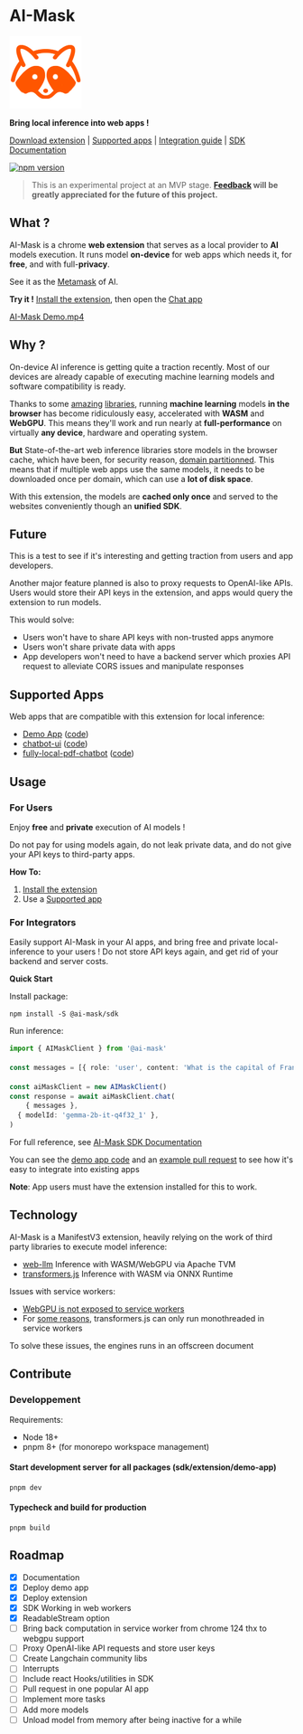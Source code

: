 
# AI-Mask
  ![AI-Mask Logo](/packages/extension/icons/icon-128.png)

**Bring local inference into web apps !**

[Download extension](https://chromewebstore.google.com/detail/lkfaajachdpegnlpikpdajccldcgfdde) | [Supported apps](#supported-apps) | [Integration guide](#for-integrators) | [SDK Documentation](/packages/sdk)


[![npm version](https://badge.fury.io/js/@ai-mask%2Fsdk.svg)](https://badge.fury.io/js/@ai-mask%2Fsdk)

> This is an experimental project at an MVP stage. 
> **[Feedback](https://github.com/pacoccino/ai-mask/discussions) will be greatly appreciated for the future of this project.**
 
## What ?

AI-Mask is a chrome **web extension** that serves as a local provider to  **AI** models execution. It runs model **on-device** for web apps which needs it, for **free**, and with full-**privacy**. 

See it as the [Metamask](https://metamask.io/) of AI. 

**Try it !**
[Install the extension](https://pacoccino.github.io/ai-mask/), then open the [Chat app](https://chatbot.opac.me)

[AI-Mask Demo.mp4](https://github.com/pacoccino/ai-mask/assets/1371207/f75e8b27-c91a-4bc6-bd14-8eae0d68050f)


## Why ?

On-device AI inference is getting quite a traction recently. Most of our devices are already capable of executing machine learning models and software compatibility is ready.

Thanks to some [amazing](https://github.com/mlc-ai/web-llm) [libraries](https://github.com/xenova/transformers.js), running **machine learning** models **in the browser** has become ridiculously easy, accelerated with **WASM** and **WebGPU**. This means they'll work and run nearly at **full-performance** on virtually **any device**, hardware and operating system.

**But** State-of-the-art web inference libraries store models in the browser cache, which have been, for security reason, [domain partitionned](https://developer.chrome.com/blog/http-cache-partitioning). This means that if multiple web apps use the same models, it needs to be downloaded once per domain, which can use a **lot of disk space**.

With this extension, the models are **cached only once** and served to the websites conveniently though an **unified SDK**.

## Future

This is a test to see if it's interesting and getting traction from users and app developers.

Another major feature planned is also to proxy requests to OpenAI-like APIs. Users would store their API keys in the extension, and apps would query the extension to run models.

This would solve:
- Users won't have to share API keys with non-trusted apps anymore
- Users won't share private data with apps
- App developers won't need to have a backend server which proxies API request to alleviate CORS issues and manipulate responses

## Supported Apps

Web apps that are compatible with this extension for local inference:
 
- [Demo App](https://pacoccino.github.io/ai-mask/) ([code](/examples/demo-app/))
- [chatbot-ui](https://chatbot.opac.me) ([code](https://github.com/mckaywrigley/chatbot-ui/pull/1590))
- [fully-local-pdf-chatbot](https://fully-local-pdf-chatbot-topaz.vercel.app/) ([code](https://github.com/jacoblee93/fully-local-pdf-chatbot/pull/19))

## Usage

### For Users

Enjoy **free** and **private** execution of AI models !

Do not pay for using models again, do not leak private data, and do not give your API keys to third-party apps. 

**How To:**

1. [Install the extension](https://chromewebstore.google.com/detail/lkfaajachdpegnlpikpdajccldcgfdde)
2. Use a [Supported app](#supported-apps)


### For Integrators

Easily support AI-Mask in your AI apps, and bring free and private local-inference to your users ! Do not store API keys again, and get rid of your backend and server costs. 

**Quick Start**

Install package:
```shell
npm install -S @ai-mask/sdk
```
Run inference:
```typescript
import { AIMaskClient } from '@ai-mask'

const messages = [{ role: 'user', content: 'What is the capital of France ? ' }]

const aiMaskClient = new AIMaskClient()
const response = await aiMaskClient.chat(
	{ messages },
  { modelId: 'gemma-2b-it-q4f32_1' },
)
```

For full reference, see [AI-Mask SDK Documentation](/packages/sdk)


You can see the [demo app code](/examples/demo-app/) and an [example pull request](https://github.com/pacoccino/chatbot-ui/pull/1/files) to see how it's easy to integrate into existing apps

**Note**: App users must have the extension installed for this to work. 

## Technology

AI-Mask is a ManifestV3 extension, heavily relying on the work of third party libraries to execute model inference:
  
- [web-llm](https://github.com/mlc-ai/web-llm) Inference with WASM/WebGPU via Apache TVM
- [transformers.js](https://github.com/mlc-ai/web-llm) Inference with WASM via ONNX Runtime

Issues with service workers:
- [WebGPU is not exposed to service workers](https://github.com/gpuweb/gpuweb/issues/4197) 
- For [some reasons](https://github.com/xenova/transformers.js/pull/462), transformers.js can only run monothreaded in service workers

To solve these issues, the engines runs in an offscreen document

## Contribute

### Developpement

Requirements:
- Node 18+
- pnpm 8+ (for monorepo workspace management)


#### Start development server for all packages (sdk/extension/demo-app)
```
pnpm dev
```
#### Typecheck and build for production
```
pnpm build
```

## Roadmap

- [X] Documentation
- [x] Deploy demo app
- [x] Deploy extension
- [x] SDK Working in web workers
- [x] ReadableStream option
- [ ] Bring back computation in service worker from chrome 124 thx to webgpu support
- [ ] Proxy OpenAI-like API requests and store user keys
- [ ] Create Langchain community libs
- [ ] Interrupts
- [ ] Include react Hooks/utilities in SDK
- [ ] Pull request in one popular AI app
- [ ] Implement more tasks
- [ ] Add more models
- [ ] Unload model from memory after being inactive for a while
